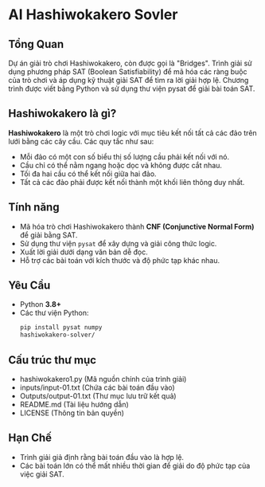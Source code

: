 # AI Hashiwokakero Sovler
## Tổng Quan
Dự án giải trò chơi Hashiwokakero, còn được gọi là "Bridges". Trình giải sử dụng phương pháp SAT (Boolean Satisfiability) để mã hóa các ràng buộc của trò chơi và áp dụng kỹ thuật giải SAT để tìm ra lời giải hợp lệ. Chương trình được viết bằng Python và sử dụng thư viện pysat để giải bài toán SAT.
## Hashiwokakero là gì?
**Hashiwokakero** là một trò chơi logic với mục tiêu kết nối tất cả các đảo trên lưới bằng các cây cầu. Các quy tắc như sau:
- Mỗi đảo có một con số biểu thị số lượng cầu phải kết nối với nó.
- Cầu chỉ có thể nằm ngang hoặc dọc và không được cắt nhau.
- Tối đa hai cầu có thể kết nối giữa hai đảo.
- Tất cả các đảo phải được kết nối thành một khối liên thông duy nhất.
## Tính năng
- Mã hóa trò chơi Hashiwokakero thành **CNF (Conjunctive Normal Form)** để giải bằng SAT.
- Sử dụng thư viện `pysat` để xây dựng và giải công thức logic.
- Xuất lời giải dưới dạng văn bản dễ đọc.
- Hỗ trợ các bài toán với kích thước và độ phức tạp khác nhau.
## Yêu Cầu
- Python **3.8+**
- Các thư viện Python:
  ```bash
  pip install pysat numpy
  hashiwokakero-solver/
## Cấu trúc thư mục
- hashiwokakero1.py       (Mã nguồn chính của trình giải)
- inputs/input-01.txt      (Chứa các bài toán đầu vào)
- Outputs/output-01.txt  (Thư mục lưu trữ kết quả)
- README.md              (Tài liệu hướng dẫn)
- LICENSE                (Thông tin bản quyền)
## Hạn Chế
- Trình giải giả định rằng bài toán đầu vào là hợp lệ.
- Các bài toán lớn có thể mất nhiều thời gian để giải do độ phức tạp của việc giải SAT.
